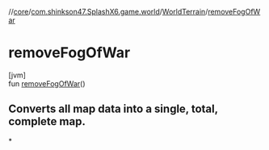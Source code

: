 //[core](../../../index.md)/[com.shinkson47.SplashX6.game.world](../index.md)/[WorldTerrain](index.md)/[removeFogOfWar](remove-fog-of-war.md)

# removeFogOfWar

[jvm]\
fun [removeFogOfWar](remove-fog-of-war.md)()

<h2>
Converts all map data into a single, total, complete map.
</h2> *
